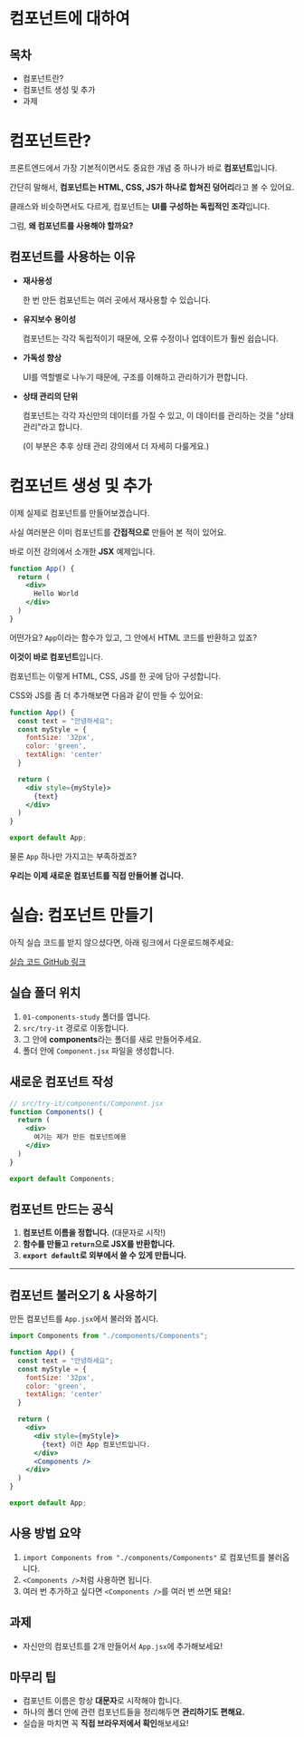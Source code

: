 # 컴포넌트에 대하여

## 목차

- 컴포넌트란?
- 컴포넌트 생성 및 추가
- 과제

# 컴포넌트란?

프론트엔드에서 가장 기본적이면서도 중요한 개념 중 하나가 바로 **컴포넌트**입니다.

간단히 말해서, **컴포넌트는 HTML, CSS, JS가 하나로 합쳐진 덩어리**라고 볼 수 있어요.

클래스와 비슷하면서도 다르게, 컴포넌트는 **UI를 구성하는 독립적인 조각**입니다.

그럼, **왜 컴포넌트를 사용해야 할까요?**

##  컴포넌트를 사용하는 이유

- **재사용성**
    
    한 번 만든 컴포넌트는 여러 곳에서 재사용할 수 있습니다.
    
- **유지보수 용이성**
    
    컴포넌트는 각각 독립적이기 때문에, 오류 수정이나 업데이트가 훨씬 쉽습니다.
    
- **가독성 향상**
    
    UI를 역할별로 나누기 때문에, 구조를 이해하고 관리하기가 편합니다.
    
- **상태 관리의 단위**
    
    컴포넌트는 각각 자신만의 데이터를 가질 수 있고, 이 데이터를 관리하는 것을 "상태 관리"라고 합니다.
    
    (이 부분은 추후 상태 관리 강의에서 더 자세히 다룰게요.)
# 컴포넌트 생성 및 추가

이제 실제로 컴포넌트를 만들어보겠습니다.

사실 여러분은 이미 컴포넌트를 **간접적으로** 만들어 본 적이 있어요.

바로 이전 강의에서 소개한 **JSX** 예제입니다.

```jsx
function App() {
  return (
    <div>
      Hello World
    </div>
  )
}

```

어떤가요? `App`이라는 함수가 있고, 그 안에서 HTML 코드를 반환하고 있죠?

**이것이 바로 컴포넌트**입니다.

컴포넌트는 이렇게 HTML, CSS, JS를 한 곳에 담아 구성합니다.

CSS와 JS를 좀 더 추가해보면 다음과 같이 만들 수 있어요:

```jsx
function App() {
  const text = "안녕하세요";
  const myStyle = {
    fontSize: '32px',
    color: 'green',
    textAlign: 'center'
  }

  return (
    <div style={myStyle}>
      {text}
    </div>
  )
}

export default App;

```

물론 `App` 하나만 가지고는 부족하겠죠?

**우리는 이제 새로운 컴포넌트를 직접 만들어볼 겁니다.**

# 실습: 컴포넌트 만들기

아직 실습 코드를 받지 않으셨다면, 아래 링크에서 다운로드해주세요:

[실습 코드 GitHub 링크](https://github.com/hngbfv3399/react-study)

## 실습 폴더 위치

1. `01-components-study` 폴더를 엽니다.
2. `src/try-it` 경로로 이동합니다.
3. 그 안에 **components**라는 폴더를 새로 만들어주세요.
4. 폴더 안에 `Component.jsx` 파일을 생성합니다.

## 새로운 컴포넌트 작성

```jsx
// src/try-it/components/Component.jsx
function Components() {
  return (
    <div>
      여기는 제가 만든 컴포넌트에용
    </div>
  )
}

export default Components;

```

## 컴포넌트 만드는 공식

1. **컴포넌트 이름을 정합니다.** (대문자로 시작!)
2. **함수를 만들고 `return`으로 JSX를 반환합니다.**
3. **`export default`로 외부에서 쓸 수 있게 만듭니다.**

---

## 컴포넌트 불러오기 & 사용하기

만든 컴포넌트를 `App.jsx`에서 불러와 봅시다.

```jsx
import Components from "./components/Components";

function App() {
  const text = "안녕하세요";
  const myStyle = {
    fontSize: '32px',
    color: 'green',
    textAlign: 'center'
  }

  return (
    <div>
      <div style={myStyle}>
        {text} 이건 App 컴포넌트입니다.
      </div>
      <Components />
    </div>
  )
}

export default App;

```

## 사용 방법 요약

1. `import Components from "./components/Components"` 로 컴포넌트를 불러옵니다.
2. `<Components />`처럼 사용하면 됩니다.
3. 여러 번 추가하고 싶다면 `<Components />`를 여러 번 쓰면 돼요!

## 과제

- 자신만의 컴포넌트를 2개 만들어서 `App.jsx`에 추가해보세요!

## 마무리 팁

- 컴포넌트 이름은 항상 **대문자**로 시작해야 합니다.
- 하나의 폴더 안에 관련 컴포넌트들을 정리해두면 **관리하기도 편해요.**
- 실습을 마치면 꼭 **직접 브라우저에서 확인**해보세요!